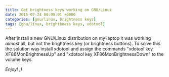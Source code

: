 ```yaml
---
title: Get brightness keys working on GNU/Linux
date: 2015-07-24 00:00:01 +0000
categories: [gnu/linux, brightness keys]
tags: [gnu/linux, brightbness keys, xdotool]
---
```


After install a new GNU/Linux distribution on my laptop it was working _almost_ all, but not the brightness key (or brightness buttons).
To solve this the solution was install xdotool and assign the commands "xdotool key XF86MonBrightnessUp" and
"xdotool key XF86MonBrightnessDown" to the volume keys.

_Enjoy! ;)_
